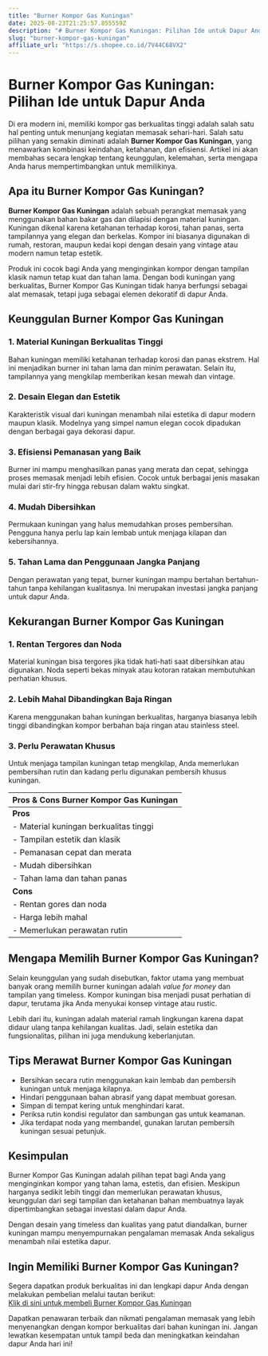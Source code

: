 ```yaml
---
title: "Burner Kompor Gas Kuningan"
date: 2025-08-23T21:25:57.855559Z
description: "# Burner Kompor Gas Kuningan: Pilihan Ide untuk Dapur Anda..."
slug: "burner-kompor-gas-kuningan"
affiliate_url: "https://s.shopee.co.id/7V44C68VX2"
---
```

# Burner Kompor Gas Kuningan: Pilihan Ide untuk Dapur Anda

Di era modern ini, memiliki kompor gas berkualitas tinggi adalah salah satu hal penting untuk menunjang kegiatan memasak sehari-hari. Salah satu pilihan yang semakin diminati adalah **Burner Kompor Gas Kuningan**, yang menawarkan kombinasi keindahan, ketahanan, dan efisiensi. Artikel ini akan membahas secara lengkap tentang keunggulan, kelemahan, serta mengapa Anda harus mempertimbangkan untuk memilikinya.

## Apa itu Burner Kompor Gas Kuningan?

**Burner Kompor Gas Kuningan** adalah sebuah perangkat memasak yang menggunakan bahan bakar gas dan dilapisi dengan material kuningan. Kuningan dikenal karena ketahanan terhadap korosi, tahan panas, serta tampilannya yang elegan dan berkelas. Kompor ini biasanya digunakan di rumah, restoran, maupun kedai kopi dengan desain yang vintage atau modern namun tetap estetik.

Produk ini cocok bagi Anda yang menginginkan kompor dengan tampilan klasik namun tetap kuat dan tahan lama. Dengan bodi kuningan yang berkualitas, Burner Kompor Gas Kuningan tidak hanya berfungsi sebagai alat memasak, tetapi juga sebagai elemen dekoratif di dapur Anda.

## Keunggulan Burner Kompor Gas Kuningan

### 1. Material Kuningan Berkualitas Tinggi

Bahan kuningan memiliki ketahanan terhadap korosi dan panas ekstrem. Hal ini menjadikan burner ini tahan lama dan minim perawatan. Selain itu, tampilannya yang mengkilap memberikan kesan mewah dan vintage.

### 2. Desain Elegan dan Estetik

Karakteristik visual dari kuningan menambah nilai estetika di dapur modern maupun klasik. Modelnya yang simpel namun elegan cocok dipadukan dengan berbagai gaya dekorasi dapur.

### 3. Efisiensi Pemanasan yang Baik

Burner ini mampu menghasilkan panas yang merata dan cepat, sehingga proses memasak menjadi lebih efisien. Cocok untuk berbagai jenis masakan mulai dari stir-fry hingga rebusan dalam waktu singkat.

### 4. Mudah Dibersihkan

Permukaan kuningan yang halus memudahkan proses pembersihan. Pengguna hanya perlu lap kain lembab untuk menjaga kilapan dan kebersihannya.

### 5. Tahan Lama dan Penggunaan Jangka Panjang

Dengan perawatan yang tepat, burner kuningan mampu bertahan bertahun-tahun tanpa kehilangan kualitasnya. Ini merupakan investasi jangka panjang untuk dapur Anda.

## Kekurangan Burner Kompor Gas Kuningan

### 1. Rentan Tergores dan Noda

Material kuningan bisa tergores jika tidak hati-hati saat dibersihkan atau digunakan. Noda seperti bekas minyak atau kotoran ratakan membutuhkan perhatian khusus.

### 2. Lebih Mahal Dibandingkan Baja Ringan

Karena menggunakan bahan kuningan berkualitas, harganya biasanya lebih tinggi dibandingkan kompor berbahan baja ringan atau stainless steel.

### 3. Perlu Perawatan Khusus

Untuk menjaga tampilan kuningan tetap mengkilap, Anda memerlukan pembersihan rutin dan kadang perlu digunakan pembersih khusus kuningan.

| Pros & Cons Burner Kompor Gas Kuningan |
|----------------------------------------|
| **Pros**                              |
| - Material kuningan berkualitas tinggi |
| - Tampilan estetik dan klasik        |
| - Pemanasan cepat dan merata         |
| - Mudah dibersihkan                  |
| - Tahan lama dan tahan panas         |
| **Cons**                             |
| - Rentan gores dan noda               |
| - Harga lebih mahal                  |
| - Memerlukan perawatan rutin         |

## Mengapa Memilih Burner Kompor Gas Kuningan?

Selain keunggulan yang sudah disebutkan, faktor utama yang membuat banyak orang memilih burner kuningan adalah *value for money* dan tampilan yang timeless. Kompor kuningan bisa menjadi pusat perhatian di dapur, terutama jika Anda menyukai konsep vintage atau rustic.

Lebih dari itu, kuningan adalah material ramah lingkungan karena dapat didaur ulang tanpa kehilangan kualitas. Jadi, selain estetika dan fungsionalitas, pilihan ini juga mendukung keberlanjutan.

## Tips Merawat Burner Kompor Gas Kuningan

- Bersihkan secara rutin menggunakan kain lembab dan pembersih kuningan untuk menjaga kilapnya.
- Hindari penggunaan bahan abrasif yang dapat membuat goresan.
- Simpan di tempat kering untuk menghindari karat.
- Periksa rutin kondisi regulator dan sambungan gas untuk keamanan.
- Jika terdapat noda yang membandel, gunakan larutan pembersih kuningan sesuai petunjuk.

## Kesimpulan

Burner Kompor Gas Kuningan adalah pilihan tepat bagi Anda yang menginginkan kompor yang tahan lama, estetis, dan efisien. Meskipun harganya sedikit lebih tinggi dan memerlukan perawatan khusus, keunggulan dari segi tampilan dan ketahanan bahan membuatnya layak dipertimbangkan sebagai investasi dalam dapur Anda.

Dengan desain yang timeless dan kualitas yang patut diandalkan, burner kuningan mampu menyempurnakan pengalaman memasak Anda sekaligus menambah nilai estetika dapur.

## Ingin Memiliki Burner Kompor Gas Kuningan?  

Segera dapatkan produk berkualitas ini dan lengkapi dapur Anda dengan melakukan pembelian melalui tautan berikut:  
[Klik di sini untuk membeli Burner Kompor Gas Kuningan](https://s.shopee.co.id/7V44C68VX2)  

Dapatkan penawaran terbaik dan nikmati pengalaman memasak yang lebih menyenangkan dengan kompor berkualitas dari bahan kuningan ini. Jangan lewatkan kesempatan untuk tampil beda dan meningkatkan keindahan dapur Anda hari ini!